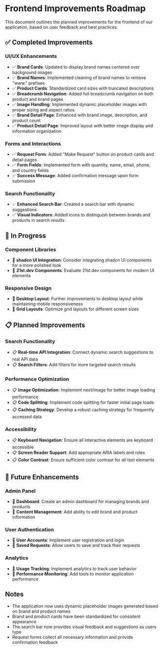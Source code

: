 # Frontend Improvements Roadmap

This document outlines the planned improvements for the frontend of our application, based on user feedback and best practices.

## ✅ Completed Improvements

### UI/UX Enhancements
- ✅ **Brand Cards**: Updated to display brand names centered over background images
- ✅ **Brand Names**: Implemented cleaning of brand names to remove "www." prefixes
- ✅ **Product Cards**: Standardized card sizes with truncated descriptions
- ✅ **Breadcrumb Navigation**: Added full breadcrumb navigation on both product and brand pages
- ✅ **Image Handling**: Implemented dynamic placeholder images with proper sizing and aspect ratios
- ✅ **Brand Detail Page**: Enhanced with brand image, description, and product count
- ✅ **Product Detail Page**: Improved layout with better image display and information organization

### Forms and Interactions
- ✅ **Request Form**: Added "Make Request" button on product cards and detail pages
- ✅ **Form Fields**: Implemented form with quantity, name, email, phone, and country fields
- ✅ **Success Message**: Added confirmation message upon form submission

### Search Functionality
- ✅ **Enhanced Search Bar**: Created a search bar with dynamic suggestions
- ✅ **Visual Indicators**: Added icons to distinguish between brands and products in search results

## 🔄 In Progress

### Component Libraries
- 🔄 **shadcn UI Integration**: Consider integrating shadcn UI components for a more polished look
- 🔄 **21st.dev Components**: Evaluate 21st.dev components for modern UI elements

### Responsive Design
- 🔄 **Desktop Layout**: Further improvements to desktop layout while maintaining mobile responsiveness
- 🔄 **Grid Layouts**: Optimize grid layouts for different screen sizes

## 📋 Planned Improvements

### Search Functionality
- 📋 **Real-time API Integration**: Connect dynamic search suggestions to real API data
- 📋 **Search Filters**: Add filters for more targeted search results

### Performance Optimization
- 📋 **Image Optimization**: Implement next/image for better image loading performance
- 📋 **Code Splitting**: Implement code splitting for faster initial page loads
- 📋 **Caching Strategy**: Develop a robust caching strategy for frequently accessed data

### Accessibility
- 📋 **Keyboard Navigation**: Ensure all interactive elements are keyboard accessible
- 📋 **Screen Reader Support**: Add appropriate ARIA labels and roles
- 📋 **Color Contrast**: Ensure sufficient color contrast for all text elements

## 🚀 Future Enhancements

### Admin Panel
- 🚀 **Dashboard**: Create an admin dashboard for managing brands and products
- 🚀 **Content Management**: Add ability to edit brand and product information

### User Authentication
- 🚀 **User Accounts**: Implement user registration and login
- 🚀 **Saved Requests**: Allow users to save and track their requests

### Analytics
- 🚀 **Usage Tracking**: Implement analytics to track user behavior
- 🚀 **Performance Monitoring**: Add tools to monitor application performance

## Notes

- The application now uses dynamic placeholder images generated based on brand and product names
- Brand and product cards have been standardized for consistent appearance
- The search bar now provides visual feedback and suggestions as users type
- Request forms collect all necessary information and provide confirmation feedback 